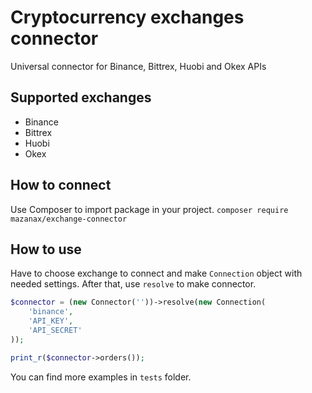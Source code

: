 # Cryptocurrency exchanges connector
Universal connector for Binance, Bittrex, Huobi and Okex APIs

## Supported exchanges
* Binance
* Bittrex
* Huobi
* Okex

## How to connect
Use Composer to import package in your project.
`composer require mazanax/exchange-connector`

## How to use
Have to choose exchange to connect and make `Connection` object with needed settings. After that, use `resolve` to make connector.

```php
$connector = (new Connector(''))->resolve(new Connection(
    'binance',
    'API_KEY',
    'API_SECRET'
));

print_r($connector->orders());

```

You can find more examples in `tests` folder.
